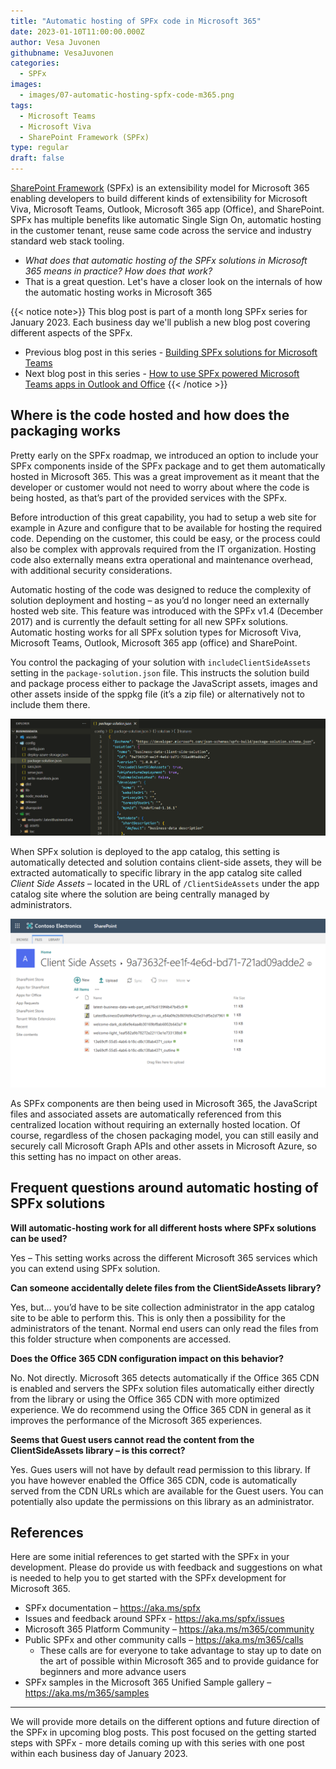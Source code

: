 ```yaml
---
title: "Automatic hosting of SPFx code in Microsoft 365"
date: 2023-01-10T11:00:00.000Z
author: Vesa Juvonen
githubname: VesaJuvonen
categories:
  - SPFx
images:
  - images/07-automatic-hosting-spfx-code-m365.png
tags:
  - Microsoft Teams
  - Microsoft Viva
  - SharePoint Framework (SPFx)
type: regular
draft: false
---
```


[SharePoint Framework](https://aka.ms/spfx) (SPFx) is an extensibility model for Microsoft 365 enabling developers to build different kinds of extensibility for Microsoft Viva, Microsoft Teams, Outlook, Microsoft 365 app (Office), and SharePoint. SPFx has multiple benefits like automatic Single Sign On, automatic hosting in the customer tenant, reuse same code across the service and industry standard web stack tooling.

-	*What does that automatic hosting of the SPFx solutions in Microsoft 365 means in practice? How does that work?*
-	That is a great question. Let's have a closer look on the internals of how the automatic hosting works in Microsoft 365

{{< notice note>}}
This blog post is part of a month long SPFx series for January 2023. Each business day we'll publish a new blog post covering different aspects of the SPFx.

* Previous blog post in this series - [Building SPFx solutions for Microsoft Teams](https://pnp.github.io/blog/post/spfx-06-spfx-for-teams/)
* Next blog post in this series - [How to use SPFx powered Microsoft Teams apps in Outlook and Office](https://pnp.github.io/blog/post/spfx-08-spfx-powered-teams-solutions-outlook-office/)
{{< /notice >}}


## Where is the code hosted and how does the packaging works

Pretty early on the SPFx roadmap, we introduced an option to include your SPFx components inside of the SPFx package and to get them automatically hosted in Microsoft 365. This was a great improvement as it meant that the developer or customer would not need to worry about where the code is being hosted, as that’s part of the provided services with the SPFx.

Before introduction of this great capability, you had to setup a web site for example in Azure and configure that to be available for hosting the required code. Depending on the customer, this could be easy, or the process could also be complex with approvals required from the IT organization. Hosting code also externally means extra operational and maintenance overhead, with additional security considerations.

Automatic hosting of the code was designed to reduce the complexity of solution deployment and hosting – as you’d no longer need an externally hosted web site. This feature was introduced with the SPFx v1.4 (December 2017) and is currently the default setting for all new SPFx solutions. Automatic hosting works for all SPFx solution types for Microsoft Viva, Microsoft Teams, Outlook, Microsoft 365 app (office) and SharePoint.

You control the packaging of your solution with `includeClientSideAssets` setting in the `package-solution.json` file. This instructs the solution build and package process either to package the JavaScript assets, images and other assets inside of the sppkg file (it’s a zip file) or alternatively not to include them there.

![SPFx solution configuration to include assets](images/package-solution-json.png)

When SPFx solution is deployed to the app catalog, this setting is automatically detected and solution contains client-side assets, they will be extracted automatically to specific library in the app catalog site called *Client Side Assets* – located in the URL of `/ClientSideAssets` under the app catalog site where the solution are being centrally managed by administrators.

![Solution specific folder in client side assets library](images/client-assets-solution-specific-folder.png)

As SPFx components are then being used in Microsoft 365, the JavaScript files and associated assets are automatically referenced from this centralized location without requiring an externally hosted location. Of course, regardless of the chosen packaging model, you can still easily and securely call Microsoft Graph APIs and other assets in Microsoft Azure, so this setting has no impact on other areas.

## Frequent questions around automatic hosting of SPFx solutions

**Will automatic-hosting work for all different hosts where SPFx solutions can be used?**

Yes – This setting works across the different Microsoft 365 services which you can extend using SPFx solution.

**Can someone accidentally delete files from the ClientSideAssets library?**

Yes, but… you’d have to be site collection administrator in the app catalog site to be able to perform this. This is only then a possibility for the administrators of the tenant. Normal end users can only read the files from this folder structure when components are accessed.

**Does the Office 365 CDN configuration impact on this behavior?**

No. Not directly. Microsoft 365 detects automatically if the Office 365 CDN is enabled and servers the SPFx solution files automatically either directly from the library or using the Office 365 CDN with more optimized experience. We do recommend using the Office 365 CDN in general as it improves the performance of the Microsoft 365 experiences.

**Seems that Guest users cannot read the content from the ClientSideAssets library – is this correct?**

Yes. Gues users will not have by default read permission to this library. If you have however enabled the Office 365 CDN, code is automatically served from the CDN URLs which are available for the Guest users. You can potentially also update the permissions on this library as an administrator.

## References

Here are some initial references to get started with the SPFx in your development. Please do provide us with feedback and suggestions on what is needed to help you to get started with the SPFx development for Microsoft 365.

-	SPFx documentation – https://aka.ms/spfx
-	Issues and feedback around SPFx - https://aka.ms/spfx/issues
-	Microsoft 365 Platform Community – https://aka.ms/m365/community
-	Public SPFx and other community calls – https://aka.ms/m365/calls
    - These calls are for everyone to take advantage to stay up to date on the art of possible within Microsoft 365 and to provide guidance for beginners and more advance users
-	SPFx samples in the Microsoft 365 Unified Sample gallery – https://aka.ms/m365/samples

- - -

We will provide more details on the different options and future direction of the SPFx in upcoming blog posts. This post focused on the getting started steps with SPFx - more details coming up with this series with one post within each business day of January 2023.
